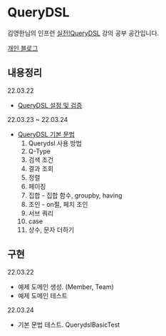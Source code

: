 # QueryDSL

김영한님의 인프런 [실전!QueryDSL](https://www.inflearn.com/course/Querydsl-%EC%8B%A4%EC%A0%84/dashboard) 강의 공부 공간입니다.  

[개인 블로그](https://jddng.tistory.com/category/Spring/Querydsl)


## 내용정리
22.03.22
  - [QueryDSL 설정 및 검증](https://jddng.tistory.com/331)
  
22.03.23 ~ 22.03.24
  - [QueryDSL 기본 문법](https://jddng.tistory.com/334)
    1. Querydsl 사용 방법
    2. Q-Type
    3. 검색 조건
    4. 결과 조회
    5. 정렬
    6. 페이징
    7. 집합 - 집합 함수, groupby, having
    8. 조인 - on절, 페치 조인
    9. 서브 쿼리
    10. case
    11. 상수, 문자 더하기
    
    
## 구현 

22.03.22
  - 예제 도메인 생성. (Member, Team)
  - 예제 도메인 테스트

22.03.24
- 기본 문법 테스트. QuerydslBasicTest


  